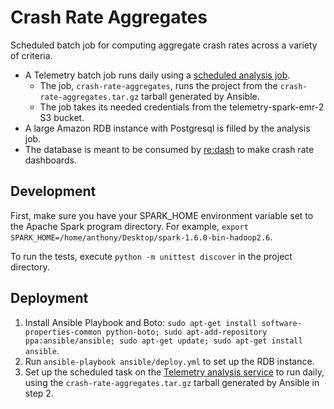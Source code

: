Crash Rate Aggregates
=====================

Scheduled batch job for computing aggregate crash rates across a variety of criteria.

* A Telemetry batch job runs daily using a [scheduled analysis job](https://analysis.telemetry.mozilla.org/schedule).
  * The job, `crash-rate-aggregates`, runs the project from the `crash-rate-aggregates.tar.gz` tarball generated by Ansible.
  * The job takes its needed credentials from the telemetry-spark-emr-2 S3 bucket.
* A large Amazon RDB instance with Postgresql is filled by the analysis job.
* The database is meant to be consumed by [re:dash](https://sql.telemetry.mozilla.org/dashboard/general) to make crash rate dashboards.

Development
-----------

First, make sure you have your SPARK\_HOME environment variable set to the Apache Spark program directory. For example, `export SPARK_HOME=/home/anthony/Desktop/spark-1.6.0-bin-hadoop2.6`.

To run the tests, execute `python -m unittest discover` in the project directory.

Deployment
----------

1. Install Ansible Playbook and Boto: `sudo apt-get install software-properties-common python-boto; sudo apt-add-repository ppa:ansible/ansible; sudo apt-get update; sudo apt-get install ansible`.
2. Run `ansible-playbook ansible/deploy.yml` to set up the RDB instance.
3. Set up the scheduled task on the [Telemetry analysis service](https://analysis.telemetry.mozilla.org/schedule) to run daily, using the `crash-rate-aggregates.tar.gz` tarball generated by Ansible in step 2.
